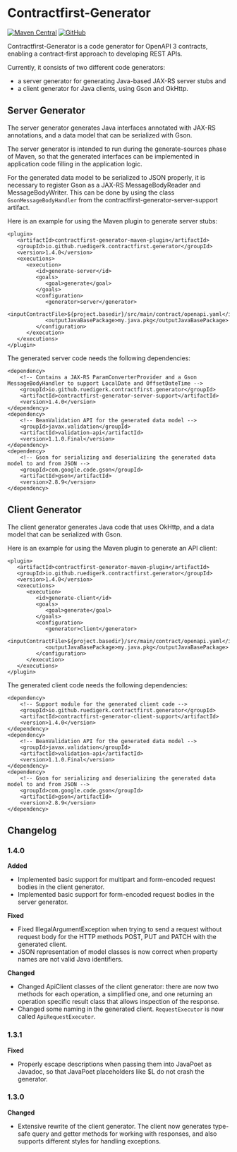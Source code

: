 Contractfirst-Generator
=======================

[![Maven Central](https://img.shields.io/maven-central/v/io.github.ruedigerk.contractfirst.generator/contractfirst-generator-parent?label=Available%20on%20Maven%20Central&style=flat-square)](https://search.maven.org/search?q=g:io.github.ruedigerk.contractfirst.generator)
[![GitHub](https://img.shields.io/github/license/ruedigerk/contractfirst-generator?label=License&style=flat-square)](https://github.com/ruedigerk/contractfirst-generator/blob/master/LICENSE.txt)

Contractfirst-Generator is a code generator for OpenAPI 3 contracts, enabling a contract-first approach to developing REST APIs.

Currently, it consists of two different code generators:
- a server generator for generating Java-based JAX-RS server stubs and 
- a client generator for Java clients, using Gson and OkHttp.


Server Generator
----------------

The server generator generates Java interfaces annotated with JAX-RS annotations, and a data model that can be serialized with Gson.

The server generator is intended to run during the generate-sources phase of Maven, so that the generated interfaces can be implemented in application code
filling in the application logic.

For the generated data model to be serialized to JSON properly, it is necessary to register Gson as a JAX-RS MessageBodyReader and MessageBodyWriter. This
can be done by using the class `GsonMessageBodyHandler` from the contractfirst-generator-server-support artifact.

Here is an example for using the Maven plugin to generate server stubs:

    <plugin>
       <artifactId>contractfirst-generator-maven-plugin</artifactId>
       <groupId>io.github.ruedigerk.contractfirst.generator</groupId>
       <version>1.4.0</version>
       <executions>
          <execution>
             <id>generate-server</id>
             <goals>
                <goal>generate</goal>
             </goals>
             <configuration>
                <generator>server</generator>
                <inputContractFile>${project.basedir}/src/main/contract/openapi.yaml</inputContractFile>
                <outputJavaBasePackage>my.java.pkg</outputJavaBasePackage>
             </configuration>
          </execution>
       </executions>
    </plugin>

The generated server code needs the following dependencies:

    <dependency>
        <!-- Contains a JAX-RS ParamConverterProvider and a Gson MessageBodyHandler to support LocalDate and OffsetDateTime -->
        <groupId>io.github.ruedigerk.contractfirst.generator</groupId>
        <artifactId>contractfirst-generator-server-support</artifactId>
        <version>1.4.0</version>
    </dependency>
    <dependency>
        <!-- BeanValidation API for the generated data model -->
        <groupId>javax.validation</groupId>
        <artifactId>validation-api</artifactId>
        <version>1.1.0.Final</version>
    </dependency>
    <dependency>
        <!-- Gson for serializing and deserializing the generated data model to and from JSON -->
        <groupId>com.google.code.gson</groupId>
        <artifactId>gson</artifactId>
        <version>2.8.9</version>
    </dependency>


Client Generator
----------------

The client generator generates Java code that uses OkHttp, and a data model that can be serialized with Gson.

Here is an example for using the Maven plugin to generate an API client:

    <plugin>
       <artifactId>contractfirst-generator-maven-plugin</artifactId>
       <groupId>io.github.ruedigerk.contractfirst.generator</groupId>
       <version>1.4.0</version>
       <executions>
          <execution>
             <id>generate-client</id>
             <goals>
                <goal>generate</goal>
             </goals>
             <configuration>
                <generator>client</generator>
                <inputContractFile>${project.basedir}/src/main/contract/openapi.yaml</inputContractFile>
                <outputJavaBasePackage>my.java.pkg</outputJavaBasePackage>
             </configuration>
          </execution>
       </executions>
    </plugin>

The generated client code needs the following dependencies:

    <dependency>
        <!-- Support module for the generated client code -->
        <groupId>io.github.ruedigerk.contractfirst.generator</groupId>
        <artifactId>contractfirst-generator-client-support</artifactId>
        <version>1.4.0</version>
    </dependency>
    <dependency>
        <!-- BeanValidation API for the generated data model -->
        <groupId>javax.validation</groupId>
        <artifactId>validation-api</artifactId>
        <version>1.1.0.Final</version>
    </dependency>
    <dependency>
        <!-- Gson for serializing and deserializing the generated data model to and from JSON -->
        <groupId>com.google.code.gson</groupId>
        <artifactId>gson</artifactId>
        <version>2.8.9</version>
    </dependency>

Changelog
---------

### 1.4.0

**Added**
- Implemented basic support for multipart and form-encoded request bodies in the client generator.
- Implemented basic support for form-encoded request bodies in the server generator.

**Fixed**
- Fixed IllegalArgumentException when trying to send a request without request body for the HTTP methods POST, PUT and PATCH with the generated client.
- JSON representation of model classes is now correct when property names are not valid Java identifiers. 

**Changed**
- Changed ApiClient classes of the client generator: there are now two methods for each operation, a simplified one, and one returning an operation specific 
  result class that allows inspection of the response.
- Changed some naming in the generated client. `RequestExecutor` is now called `ApiRequestExecutor`.

### 1.3.1

**Fixed**
- Properly escape descriptions when passing them into JavaPoet as Javadoc, so that JavaPoet placeholders like $L do not crash the generator.

### 1.3.0

**Changed**
- Extensive rewrite of the client generator. The client now generates type-safe query and getter methods for working with responses, and also supports different
  styles for handling exceptions.
